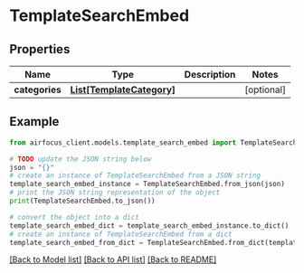 # TemplateSearchEmbed


## Properties

Name | Type | Description | Notes
------------ | ------------- | ------------- | -------------
**categories** | [**List[TemplateCategory]**](TemplateCategory.md) |  | [optional] 

## Example

```python
from airfocus_client.models.template_search_embed import TemplateSearchEmbed

# TODO update the JSON string below
json = "{}"
# create an instance of TemplateSearchEmbed from a JSON string
template_search_embed_instance = TemplateSearchEmbed.from_json(json)
# print the JSON string representation of the object
print(TemplateSearchEmbed.to_json())

# convert the object into a dict
template_search_embed_dict = template_search_embed_instance.to_dict()
# create an instance of TemplateSearchEmbed from a dict
template_search_embed_from_dict = TemplateSearchEmbed.from_dict(template_search_embed_dict)
```
[[Back to Model list]](../README.md#documentation-for-models) [[Back to API list]](../README.md#documentation-for-api-endpoints) [[Back to README]](../README.md)


